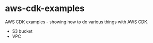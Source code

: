 # aws-cdk-examples
AWS CDK examples - showing how to do various things with AWS CDK.

- S3 bucket
- VPC



